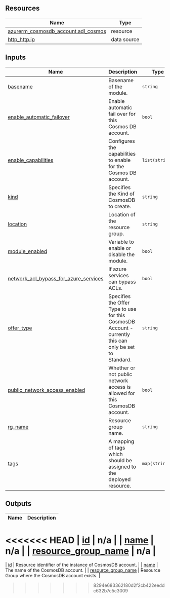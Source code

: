 <!-- BEGIN_TF_DOCS -->
## Resources

| Name | Type |
|------|------|
| [azurerm_cosmosdb_account.adl_cosmos](https://registry.terraform.io/providers/hashicorp/azurerm/latest/docs/resources/cosmosdb_account) | resource |
| [http_http.ip](https://registry.terraform.io/providers/hashicorp/http/latest/docs/data-sources/http) | data source |

## Inputs

| Name | Description | Type | Default | Required |
|------|-------------|------|---------|:--------:|
| <a name="input_basename"></a> [basename](#input\_basename) | Basename of the module. | `string` | n/a | yes |
| <a name="input_enable_automatic_failover"></a> [enable\_automatic\_failover](#input\_enable\_automatic\_failover) | Enable automatic fail over for this Cosmos DB account. | `bool` | `true` | no |
| <a name="input_enable_capabilities"></a> [enable\_capabilities](#input\_enable\_capabilities) | Configures the capabilities to enable for the Cosmos DB account. | `list(string)` | `[]` | no |
| <a name="input_kind"></a> [kind](#input\_kind) | Specifies the Kind of CosmosDB to create. | `string` | `"GlobalDocumentDB"` | no |
| <a name="input_location"></a> [location](#input\_location) | Location of the resource group. | `string` | n/a | yes |
| <a name="input_module_enabled"></a> [module\_enabled](#input\_module\_enabled) | Variable to enable or disable the module. | `bool` | `true` | no |
| <a name="input_network_acl_bypass_for_azure_services"></a> [network\_acl\_bypass\_for\_azure\_services](#input\_network\_acl\_bypass\_for\_azure\_services) | If azure services can bypass ACLs. | `bool` | `false` | no |
| <a name="input_offer_type"></a> [offer\_type](#input\_offer\_type) | Specifies the Offer Type to use for this CosmosDB Account - currently this can only be set to Standard. | `string` | `"Standard"` | no |
| <a name="input_public_network_access_enabled"></a> [public\_network\_access\_enabled](#input\_public\_network\_access\_enabled) | Whether or not public network access is allowed for this CosmosDB account. | `bool` | `false` | no |
| <a name="input_rg_name"></a> [rg\_name](#input\_rg\_name) | Resource group name. | `string` | n/a | yes |
| <a name="input_tags"></a> [tags](#input\_tags) | A mapping of tags which should be assigned to the deployed resource. | `map(string)` | `{}` | no |

## Outputs

| Name | Description |
|------|-------------|
<<<<<<< HEAD
| <a name="output_id"></a> [id](#output\_id) | n/a |
| <a name="output_name"></a> [name](#output\_name) | n/a |
| <a name="output_resource_group_name"></a> [resource\_group\_name](#output\_resource\_group\_name) | n/a |
=======
| <a name="output_id"></a> [id](#output\_id) | Resource identifier of the instance of CosmosDB account. |
| <a name="output_name"></a> [name](#output\_name) | The name of the CosmosDB account. |
| <a name="output_resource_group_name"></a> [resource\_group\_name](#output\_resource\_group\_name) | Resource Group where the CosmosDB account exists. |
>>>>>>> 8294e683362180d2f2cb422eeddc632b7c5c3009
<!-- END_TF_DOCS -->